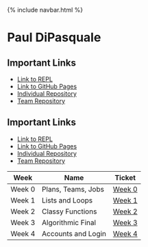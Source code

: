 {% include navbar.html %}

# Paul DiPasquale
## Important Links
- [Link to REPL](https://replit.com/@PaulDiPasquale/RepoTri3)
- [Link to GitHub Pages](https://paul-d6.github.io/RepoTri3/)
- [Individual Repository](https://github.com/Paul-D6/RepoTri3)
- [Team Repository](https://github.com/NoahJ214/Team-Screwdrivers)

## Important Links

- [Link to REPL](https://replit.com/@PaulDiPasquale/RepoTri3?v=1)
- [Link to GitHub Pages](https://rohitd3.github.io/rohit-csp3/)
- [Individual Repository](https://github.com/rohitd3/rohit-csp3)
- [Team Repository](https://github.com/aaditgupta21/koolskool)





Week | Name | Ticket
------|-----|-----|
Week 0 | Plans, Teams, Jobs | [Week 0](https://github.com/Paul-D6/RepoTri3/issues/1)
Week 1 | Lists and Loops | [Week 1](https://github.com/Paul-D6/RepoTri3/issues/4)
Week 2 | Classy Functions | [Week 2](https://github.com/Paul-D6/RepoTri3/issues/6)
Week 3 | Algorithmic Final |[Week 3](https://github.com/Paul-D6/RepoTri3/issues/7)
Week 4 | Accounts and Login |[Week 4](https://github.com/Paul-D6/RepoTri3/issues/8)